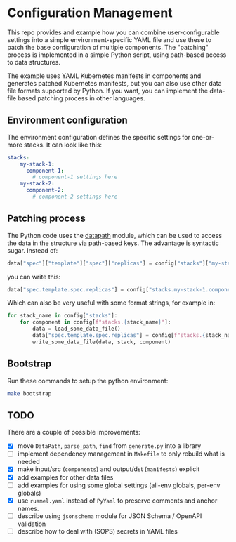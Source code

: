 # Configuration Management
This repo provides and example how you can combine user-configurable settings
into a simple environment-specific YAML file and use these to patch the base
configuration of multiple components. The "patching" process is implemented in
a simple Python script, using path-based access to data structures.

The example uses YAML Kubernetes manifests in components and generates patched 
Kubernetes manifests, but you can also use other data file formats supported by
Python. If you want, you can implement the data-file based patching process in
other languages.

## Environment configuration
The environment configuration defines the specific settings for one-or-more
stacks. It can look like this:
```yaml
stacks:
    my-stack-1:
      component-1:
        # component-1 settings here
    my-stack-2:
      component-2:
        # component-2 settings here
```

## Patching process
The Python code uses the [datapath](https://github.com/idsvandermolen/datapath)
module, which can be used to access the data in the structure via path-based keys.
The advantage is syntactic sugar. Instead of:
```python
data["spec"]["template"]["spec"]["replicas"] = config["stacks"]["my-stack-1"]["component-1"]["replicas"]
```
you can write this:
```python
data["spec.template.spec.replicas"] = config["stacks.my-stack-1.component-1.replicas"]
```
Which can also be very useful with some format strings, for example in:
```python
for stack_name in config["stacks"]:
    for component in config[f"stacks.{stack_name}"]:
        data = load_some_data_file()
        data["spec.template.spec.replicas"] = config[f"stacks.{stack_name}.{component}.replicas"]
        write_some_data_file(data, stack, component)
```

## Bootstrap
Run these commands to setup the python environment:
```bash
make bootstrap
```
## TODO
There are a couple of possible improvements:
* [x] move `DataPath`, `parse_path`, `find` from `generate.py` into a library
* [ ] implement dependency management in `Makefile` to only rebuild what is needed
* [x] make input/src (`components`) and output/dst (`manifests`) explicit
* [x] add examples for other data files
* [ ] add examples for using some global settings (all-env globals, per-env globals)
* [x] use `ruamel.yaml` instead of `PyYaml` to preserve comments and anchor names.
* [ ] describe using `jsonschema` module for JSON Schema / OpenAPI validation
* [ ] describe how to deal with (SOPS) secrets in YAML files
